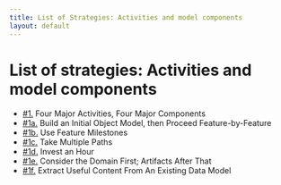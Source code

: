 ```yaml
---
title: List of Strategies: Activities and model components
layout: default
---
```




# List of strategies: Activities and model components 

*  [#1.](/guiding-the-effort-with-major-activities-and-components) Four Major Activities, Four Major Components
*  [#1a.](/guiding-the-effort-with-major-activities-and-components) Build an Initial Object Model, then Proceed Feature-by-Feature
*  [#1b.](/guiding-the-effort-with-major-activities-and-components) Use Feature Milestones
*  [#1c.](/guiding-the-effort-with-major-activities-and-components) Take Multiple Paths
*  [#1d.](/guiding-the-effort-with-major-activities-and-components) Invest an Hour
*  [#1e.](/guiding-the-effort-with-major-activities-and-components) Consider the Domain First; Artifacts After That
*  [#1f.](/guiding-the-effort-with-major-activities-and-components) Extract Useful Content From An Existing Data Model


